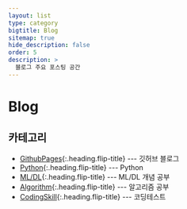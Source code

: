 ```yaml
---
layout: list
type: category
bigtitle: Blog
sitemap: true
hide_description: false
order: 5
description: >
  블로그 주요 포스팅 공간
---
```


# Blog

## 카테고리

* [GithubPages]{:.heading.flip-title} --- 깃허브 블로그
* [Python]{:.heading.flip-title} --- Python
* [ML/DL]{:.heading.flip-title} --- ML/DL 개념 공부
* [Algorithm]{:.heading.flip-title} --- 알고리즘 공부
* [CodingSkill]{:.heading.flip-title} --- 코딩테스트

[GithubPages]: /githubpages/
[Python]: /python/
[ML/DL]: /mldl/
[Algorithm]: algorithm/
[CodingSkill]: codingskill/